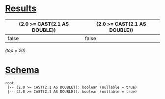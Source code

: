 # [Results](#tab/results)

|(2.0 >= CAST(2.1 AS DOUBLE))|(2.0 >= CAST(2.1 AS DOUBLE))|
|----------------------------|----------------------------|
|false                       |false                       |

_(top = 20)_

# [Schema](#tab/schema)

```shell
root
 |-- (2.0 >= CAST(2.1 AS DOUBLE)): boolean (nullable = true)
 |-- (2.0 >= CAST(2.1 AS DOUBLE)): boolean (nullable = true)

```
